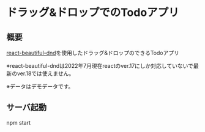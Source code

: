 # ドラッグ&ドロップでのTodoアプリ

## 概要

[react-beautiful-dnd](https://github.com/atlassian/react-beautiful-dnd)を使用したドラッグ&ドロップのできるTodoアプリ

※react-beautiful-dndは2022年7月現在reactのver.17にしか対応していないで最新のver.18では使えません。

※データはデモデータです。

## サーバ起動
npm start

